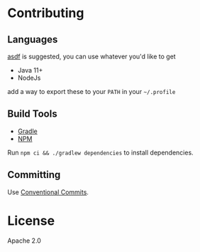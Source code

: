 # Contributing

## Languages

[asdf](https://asdf-vm.com) is suggested, you can use whatever you'd like to get

- Java 11+
- NodeJs

add a way to export these to your `PATH` in your `~/.profile`

## Build Tools

- [Gradle](https://docs.gradle.org/current/userguide/command_line_interface.html)
- [NPM](https://docs.npmjs.com/about-npm)

Run `npm ci && ./gradlew dependencies` to install dependencies.

## Committing

Use [Conventional Commits](https://www.conventionalcommits.org/en/v1.0.0/).

# License

Apache 2.0
